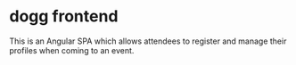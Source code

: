 # dogg frontend

This is an Angular SPA which allows attendees to register and manage their profiles when coming to an event.
